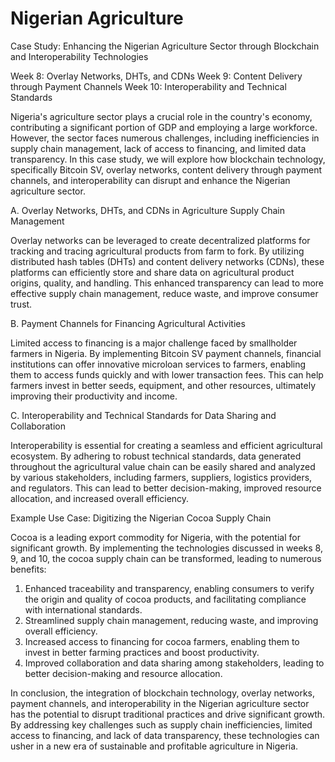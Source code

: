 # Nigerian Agriculture

Case Study: Enhancing the Nigerian Agriculture Sector through Blockchain and Interoperability Technologies

Week 8: Overlay Networks, DHTs, and CDNs Week 9: Content Delivery through Payment Channels Week 10: Interoperability and Technical Standards

Nigeria's agriculture sector plays a crucial role in the country's economy, contributing a significant portion of GDP and employing a large workforce. However, the sector faces numerous challenges, including inefficiencies in supply chain management, lack of access to financing, and limited data transparency. In this case study, we will explore how blockchain technology, specifically Bitcoin SV, overlay networks, content delivery through payment channels, and interoperability can disrupt and enhance the Nigerian agriculture sector.

A. Overlay Networks, DHTs, and CDNs in Agriculture Supply Chain Management

Overlay networks can be leveraged to create decentralized platforms for tracking and tracing agricultural products from farm to fork. By utilizing distributed hash tables (DHTs) and content delivery networks (CDNs), these platforms can efficiently store and share data on agricultural product origins, quality, and handling. This enhanced transparency can lead to more effective supply chain management, reduce waste, and improve consumer trust.

B. Payment Channels for Financing Agricultural Activities

Limited access to financing is a major challenge faced by smallholder farmers in Nigeria. By implementing Bitcoin SV payment channels, financial institutions can offer innovative microloan services to farmers, enabling them to access funds quickly and with lower transaction fees. This can help farmers invest in better seeds, equipment, and other resources, ultimately improving their productivity and income.

C. Interoperability and Technical Standards for Data Sharing and Collaboration

Interoperability is essential for creating a seamless and efficient agricultural ecosystem. By adhering to robust technical standards, data generated throughout the agricultural value chain can be easily shared and analyzed by various stakeholders, including farmers, suppliers, logistics providers, and regulators. This can lead to better decision-making, improved resource allocation, and increased overall efficiency.

Example Use Case: Digitizing the Nigerian Cocoa Supply Chain

Cocoa is a leading export commodity for Nigeria, with the potential for significant growth. By implementing the technologies discussed in weeks 8, 9, and 10, the cocoa supply chain can be transformed, leading to numerous benefits:

1. Enhanced traceability and transparency, enabling consumers to verify the origin and quality of cocoa products, and facilitating compliance with international standards.
2. Streamlined supply chain management, reducing waste, and improving overall efficiency.
3. Increased access to financing for cocoa farmers, enabling them to invest in better farming practices and boost productivity.
4. Improved collaboration and data sharing among stakeholders, leading to better decision-making and resource allocation.

In conclusion, the integration of blockchain technology, overlay networks, payment channels, and interoperability in the Nigerian agriculture sector has the potential to disrupt traditional practices and drive significant growth. By addressing key challenges such as supply chain inefficiencies, limited access to financing, and lack of data transparency, these technologies can usher in a new era of sustainable and profitable agriculture in Nigeria.
